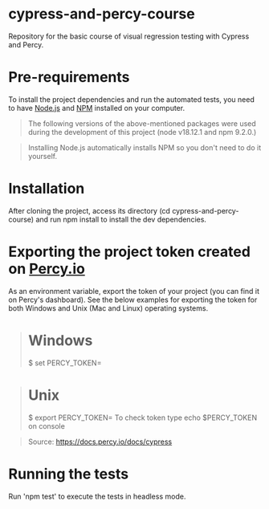 #  cypress-and-percy-course
Repository for the basic course of visual regression testing with Cypress and Percy.

#  Pre-requirements
To install the project dependencies and run the automated tests, you need to have [Node.js](https://nodejs.org/en/) and [NPM](https://www.npmjs.com/) installed on your computer.

> The following versions of the above-mentioned packages were used during the development of this project (node v18.12.1 and npm 9.2.0.)

> Installing Node.js automatically installs NPM so you don't need to do it yourself.

#  Installation
After cloning the project, access its directory (cd cypress-and-percy-course) and run npm install to install the dev dependencies.

#  Exporting the project token created on [Percy.io](https://docs.percy.io)
As an environment variable, export the token of your project (you can find it on Percy's dashboard). See the below examples for exporting the token for both Windows and Unix (Mac and Linux) operating systems.

> # Windows
> $ set PERCY_TOKEN=<your token here>

> # Unix
> $ export PERCY_TOKEN=<your token here>
> To check token type echo $PERCY_TOKEN on console

> Source: https://docs.percy.io/docs/cypress

#  Running the tests
Run 'npm test' to execute the tests in headless mode.